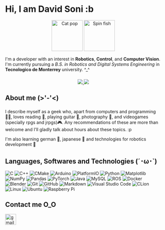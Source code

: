 Hi, I am David Soni :b
================================ 

<p align="center">
  <img src="https://media.tenor.com/4noHdLpBCgEAAAAi/cat-pop-pop-pop.gif" alt="Cat pop" width="100" height="100"/>
  <img src="https://media1.tenor.com/m/6m3I1g_WiokAAAAd/fish-spin-sha.gif" alt="Spin fish" width="100" height="100"/>
</p> 

<p align="left">I'm a developer with an interest in <strong>Robotics</strong>, <strong>Control</strong>, and <strong>Computer Vision</strong>. I'm currently pursuing a <i>B.S. in Robotics and Digital Systems Engineering</i> in <strong>Tecnologico de Monterrey</strong> university. ^_^</p>

###

<p align="center">
  <a href="https://www.github.com/SoniDavid" target="_blank"    rel="noreferrer">
    <img src="https://img.shields.io/github/followers/SoniDavid?logo=github&style=for-the-badge&color=38b1d9& labelColor=1c1917" />
  <img src="https://komarev.com/ghpvc/?username=SoniDavid&color=38b1d9&style=for-the-badge" />
  </a>
</p>

<h2 align="left">About me (>'-'<)</h2>

###

<p align=left>I describe myself as a geek who, apart from computers and programming 🧑‍💻, loves reading 📖, playing guitar 🎸, photography 📸, and videogames (specially rpgs and jrpgs)🎮. Any recommendations of these are more than welcome and I'll gladly talk about hours about these topics. :p</p>

<p align=left>I'm also learning german 🦅, japanese 🍙 and technologies for robotics development 🦾</p>

<h2> Languages, Softwares and Technologies (´･ω･`) </h2>


![C](https://img.shields.io/badge/c-%2300599C.svg?style=for-the-badge&logo=c&logoColor=white) 
![C++](https://img.shields.io/badge/c++-%2300599C.svg?style=for-the-badge&logo=c%2B%2B&logoColor=white) 
![CMake](https://img.shields.io/badge/CMake-%23008FBA.svg?style=for-the-badge&logo=cmake&logoColor=white) 
![Arduino](https://img.shields.io/badge/-Arduino-00979D?style=for-the-badge&logo=Arduino&logoColor=white)
![PlatformIO](https://img.shields.io/badge/PlatformIO-%23222.svg?style=for-the-badge&logo=platformio&logoColor=%23f5822a)
![Python](https://img.shields.io/badge/python-3670A0?style=for-the-badge&logo=python&logoColor=ffdd54) 
![Matplotlib](https://img.shields.io/badge/Matplotlib-%23ffffff.svg?style=for-the-badge&logo=Matplotlib&logoColor=black)
![NumPy](https://img.shields.io/badge/numpy-%23013243.svg?style=for-the-badge&logo=numpy&logoColor=white)
![Pandas](https://img.shields.io/badge/pandas-%23150458.svg?style=for-the-badge&logo=pandas&logoColor=white)
![PyTorch](https://img.shields.io/badge/PyTorch-%23EE4C2C.svg?style=for-the-badge&logo=PyTorch&logoColor=white)
![Java](https://img.shields.io/badge/java-%23ED8B00.svg?style=for-the-badge&logo=openjdk&logoColor=white)
![MySQL](https://img.shields.io/badge/mysql-4479A1.svg?style=for-the-badge&logo=mysql&logoColor=white)
![ROS](https://img.shields.io/badge/ros-%230A0FF9.svg?style=for-the-badge&logo=ros&logoColor=white) 
![Docker](https://img.shields.io/badge/docker-%230db7ed.svg?style=for-the-badge&logo=docker&logoColor=white)
![Blender](https://img.shields.io/badge/blender-%23F5792A.svg?style=for-the-badge&logo=blender&logoColor=white) 
![Git](https://img.shields.io/badge/git-%23F05033.svg?style=for-the-badge&logo=git&logoColor=white) 
![GitHub](https://img.shields.io/badge/github-%23121011.svg?style=for-the-badge&logo=github&logoColor=white) 
![Markdown](https://img.shields.io/badge/markdown-%23000000.svg?style=for-the-badge&logo=markdown&logoColor=white) 
![Visual Studio Code](https://img.shields.io/badge/Visual%20Studio%20Code-0078d7.svg?style=for-the-badge&logo=visual-studio-code&logoColor=white)
![CLion](https://img.shields.io/badge/CLion-black?style=for-the-badge&logo=clion&logoColor=white)
![Linux](https://img.shields.io/badge/Linux-FCC624?style=for-the-badge&logo=linux&logoColor=black)
![Ubuntu](https://img.shields.io/badge/Ubuntu-E95420?style=for-the-badge&logo=ubuntu&logoColor=white)
![Raspberry Pi](https://img.shields.io/badge/-Raspberry_Pi-C51A4A?style=for-the-badge&logo=Raspberry-Pi)

<h2 align="left">Contact me O_O</h2>

<div align="left">
<a href="sonidavid46@gmail.com" target="_blank">
<img src="https://img.shields.io/static/v1?message=Gmail&logo=gmail&label=&color=D14836&logoColor=white&labelColor=&style=for-the-badge" height="35" alt="gmail logo"  />
</a>

</div>

